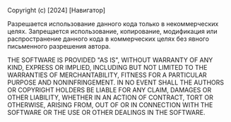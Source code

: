 Copyright (c) [2024] [Навигатор]

Разрешается использование данного кода только в некоммерческих целях.
Запрещается использование, копирование, модификация или распространение
данного кода в коммерческих целях без явного письменного разрешения автора.

THE SOFTWARE IS PROVIDED "AS IS", WITHOUT WARRANTY OF ANY KIND, EXPRESS OR
IMPLIED, INCLUDING BUT NOT LIMITED TO THE WARRANTIES OF MERCHANTABILITY,
FITNESS FOR A PARTICULAR PURPOSE AND NONINFRINGEMENT. IN NO EVENT SHALL THE
AUTHORS OR COPYRIGHT HOLDERS BE LIABLE FOR ANY CLAIM, DAMAGES OR OTHER
LIABILITY, WHETHER IN AN ACTION OF CONTRACT, TORT OR OTHERWISE, ARISING FROM,
OUT OF OR IN CONNECTION WITH THE SOFTWARE OR THE USE OR OTHER DEALINGS IN THE
SOFTWARE.
